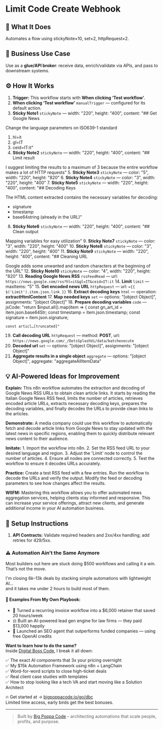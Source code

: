 # Limit Code Create Webhook
  ## 🚀 What It Does
  Automates a flow using stickyNote×10, set×2, httpRequest×2.
  
  ## 💼 Business Use Case
  Use as a **glue/API broker**: receive data, enrich/validate via APIs, and pass to downstream systems.
  
  ## ⚙️ How It Works
  1. **Trigger:** This workflow starts with **When clicking ‘Test workflow’**.
  2. **When clicking ‘Test workflow’** `manualTrigger` — configured for its default action.
3. **Sticky Note1** `stickyNote` — width: "220", height: "400", content: "## Get Google News

Change the language parameters on ISO639-1 standard 

1. hl=it
2. gl=IT
3. ceid=IT:it"
4. **Sticky Note2** `stickyNote` — width: "220", height: "400", content: "## Limit result

I suggest limiting the results to a maximum of 3 because the entire workflow makes a lot of HTTP requests"
5. **Sticky Note3** `stickyNote` — color: "5", width: "220", height: "820"
6. **Sticky Note4** `stickyNote` — color: "3", width: "220", height: "400"
7. **Sticky Note5** `stickyNote` — width: "220", height: "400", content: "## Decoding Keys

The HTML content extracted contains the necessary variables for decoding:

+ signature
+ timestamp
+ base64string (already in the URL)"
8. **Sticky Note6** `stickyNote` — width: "220", height: "400", content: "## Clean output

Mapping variables for easy utilization"
9. **Sticky Note7** `stickyNote` — color: "3", width: "220", height: "400"
10. **Sticky Note8** `stickyNote` — color: "3", width: "220", height: "400"
11. **Sticky Note9** `stickyNote` — width: "220", height: "400", content: "## Cleaning URL

Google adds some unwanted and random characters at the beginning of the URL"
12. **Sticky Note10** `stickyNote` — color: "4", width: "220", height: "820"
13. **Reading Google News RSS** `rssFeedRead` — url: `https://news.google.com/rss?hl=it&gl=IT&ceid=IT:it`
14. **Limit** `limit` — maxItems: "5"
15. **Get encoded news URL** `httpRequest` — url: `={{ $('Limit').item.json.link }}`
16. **Extract decoding keys** `html` — operation: **extractHtmlContent**
17. **Map needed keys** `set` — options: "[object Object]", assignments: "[object Object]"
18. **Prepare decoding variables** `code` — jsCode: "return $input.all().map(item => {
    const gn_art_id = item.json.base64Str;
    const timestamp = item.json.timestamp;
    const signature = item.json.signature;

    const articl…[truncated]"
19. **Call decoding URL** `httpRequest` — method: **POST**, url: `https://news.google.com/_/DotsSplashUi/data/batchexecute`
20. **Decoded url** `set` — options: "[object Object]", assignments: "[object Object]"
21. **Aggregate results in a single object** `aggregate` — options: "[object Object]", aggregate: "aggregateAllItemData"
  
  ## 💡 AI-Powered Ideas for Improvement
  **Explain:** This n8n workflow automates the extraction and decoding of Google News RSS URLs to obtain clean article links. It starts by reading the Italian Google News RSS feed, limits the number of articles, retrieves encoded article URLs, extracts necessary decoding keys, prepares the decoding variables, and finally decodes the URLs to provide clean links to the articles.

**Demonstrate:** A media company could use this workflow to automatically fetch and decode article links from Google News to stay updated with the latest news in specific regions, enabling them to quickly distribute relevant news content to their audience.

**Imitate:** 1. Import the workflow into n8n. 2. Set the RSS feed URL to your desired language and region. 3. Adjust the 'Limit' node to control the number of articles. 4. Ensure all nodes are connected correctly. 5. Test the workflow to ensure it decodes URLs accurately.

**Practice:** Create a test RSS feed with a few entries. Run the workflow to decode the URLs and verify the output. Modify the feed or decoding parameters to see how changes affect the results.

**WIIFM:** Mastering this workflow allows you to offer automated news aggregation services, helping clients stay informed and responsive. This can increase your service offerings, attract new clients, and generate additional income in your AI automation business.
  
  ## 🔧 Setup Instructions
  1. **API Contracts:** Validate required headers and 2xx/4xx handling; add retries for 429/5xx.
  
### ⚠️ Automation Ain’t the Same Anymore

Most builders out here are stuck doing $500 workflows and calling it a win.  
That’s not the move.  

I'm closing $6k–$13k deals by stacking simple automations with lightweight AI...  
and it takes me under 2 hours to build most of them.

#### 🧠 Examples From My Own Playbook:
- 🔁 Turned a recurring invoice workflow into a $6,000 retainer that saved 20 hours/week  
- ⚖️ Built an AI-powered lead gen engine for law firms — they paid $13,000 happily  
- 🚀 Launched an SEO agent that outperforms funded companies — using free OpenAI credits  

**Want to learn how to do the same?**  
Inside [Digital Boss Code](https://bigpoppacode.io/go/dbc), I break it all down:

✅ The exact AI components that 3x your pricing overnight  
✅ My $15k Automation Framework using n8n + LangChain  
✅ Word-for-word scripts to close high-ticket deals  
✅ Real client case studies with templates  
✅ How to stop looking like a tech VA and start moving like a Solution Architect  

🔥 Get started at → [bigpoppacode.io/go/dbc](https://bigpoppacode.io/go/dbc)  
Limited time access, early birds get the best bonuses.

---
> Built by [Big Poppa Code](https://bigpoppacode.io) – architecting automations that scale people, profits, and purpose.
  